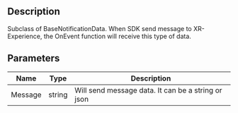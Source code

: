 ## Description

Subclass of BaseNotificationData. When SDK send message to XR-Experience, the OnEvent function will receive this type of data.

## Parameters

| Name    | Type   | Description                                        |
| ------- | ------ | -------------------------------------------------- |
| Message | string | Will send message data. It can be a string or json |
